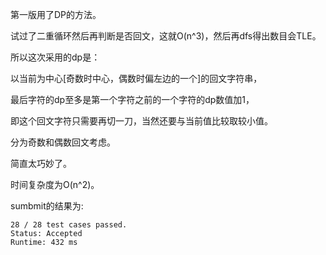 第一版用了DP的方法。

试过了二重循环然后再判断是否回文，这就O(n^3)，然后再dfs得出数目会TLE。

所以这次采用的dp是：

以当前为中心[奇数时中心，偶数时偏左边的一个]的回文字符串，

最后字符的dp至多是第一个字符之前的一个字符的dp数值加1，

即这个回文字符只需要再切一刀，当然还要与当前值比较取较小值。

分为奇数和偶数回文考虑。

简直太巧妙了。

时间复杂度为O(n^2)。

sumbmit的结果为:
```
28 / 28 test cases passed.
Status: Accepted
Runtime: 432 ms
```
